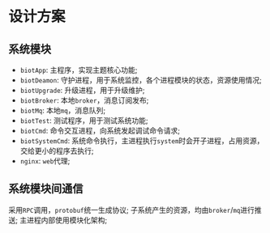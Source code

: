 # 设计方案

## 系统模块

- `biotApp`: 主程序，实现主题核心功能;
- `biotDeamon`: 守护进程，用于系统监控，各个进程模块的状态，资源使用情况;
- `biotUpgrade`: 升级进程，用于升级维护;
- `biotBroker`: 本地`broker`，消息订阅发布;
- `biotMq`: 本地`mq`，消息队列;
- `biotTest`: 测试程序，用于测试系统功能;
- `biotCmd`: 命令交互进程，向系统发起调试命令请求;
- `biotSystemCmd`: 系统命令执行，主进程执行`system`时会开子进程，占用资源，交给更小的程序去执行;
- `nginx`: `web`代理;

## 系统模块间通信

采用`RPC`调用，`protobuf`统一生成协议;
子系统产生的资源，均由`broker`/`mq`进行推送;
主进程内部使用模块化架构;
